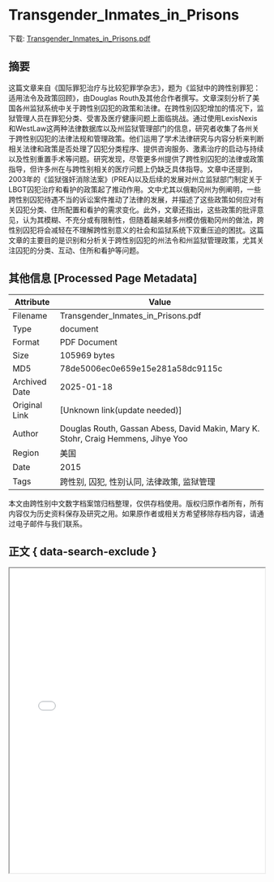 # Transgender_Inmates_in_Prisons

<!-- tcd_download_link -->
下载: [Transgender_Inmates_in_Prisons.pdf](Transgender_Inmates_in_Prisons.pdf)
<!-- tcd_download_link_end -->

## 摘要

<!-- tcd_abstract -->
这篇文章来自《国际罪犯治疗与比较犯罪学杂志》，题为《监狱中的跨性别罪犯：适用法令及政策回顾》，由Douglas Routh及其他合作者撰写。文章深刻分析了美国各州监狱系统中关于跨性别囚犯的政策和法律。在跨性别囚犯增加的情况下，监狱管理人员在罪犯分类、受害及医疗健康问题上面临挑战。通过使用LexisNexis和WestLaw这两种法律数据库以及州监狱管理部门的信息，研究者收集了各州关于跨性别囚犯的法律法规和管理政策。他们运用了学术法律研究与内容分析来判断相关法律和政策是否处理了囚犯分类程序、提供咨询服务、激素治疗的启动与持续以及性别重置手术等问题。研究发现，尽管更多州提供了跨性别囚犯的法律或政策指导，但许多州在与跨性别相关的医疗问题上仍缺乏具体指导。文章中还提到，2003年的《监狱强奸消除法案》(PREA)以及后续的发展对州立监狱部门制定关于LBGT囚犯治疗和看护的政策起了推动作用。文中尤其以俄勒冈州为例阐明，一些跨性别囚犯待遇不当的诉讼案件推动了法律的发展，并描述了这些政策如何应对有关囚犯分类、住所配置和看护的需求变化。此外，文章还指出，这些政策的批评意见，认为其模糊、不充分或有限制性，但随着越来越多州模仿俄勒冈州的做法，跨性别囚犯将会减轻在不理解跨性别意义的社会和监狱系统下双重压迫的困扰。这篇文章的主要目的是识别和分析关于跨性别囚犯的州法令和州监狱管理政策，尤其关注囚犯的分类、互动、住所和看护等问题。

<!-- tcd_abstract_end -->

## 其他信息 [Processed Page Metadata]

| Attribute       | Value                                  |
|-----------------|----------------------------------------|
| Filename        | Transgender_Inmates_in_Prisons.pdf                             |
| Type            | document                                 |
| Format          | PDF Document                               |
| Size            | 105969 bytes                           |
| MD5             | 78de5006ec0e659e15e281a58dc9115c                                  |
| Archived Date   | 2025-01-18                             |
| Original Link   | [Unknown link(update needed)]                         |
| Author          | Douglas Routh, Gassan Abess, David Makin, Mary K. Stohr, Craig Hemmens, Jihye Yoo                               |
| Region          | 美国                               |
| Date            | 2015                                 |
| Tags            | 跨性别, 囚犯, 性别认同, 法律政策, 监狱管理                                 |

本文由跨性别中文数字档案馆归档整理，仅供存档使用。版权归原作者所有，所有内容仅为历史资料保存及研究之用。如果原作者或相关方希望移除存档内容，请通过电子邮件与我们联系。

## 正文 { data-search-exclude }

<!-- tcd_main_text -->
<iframe src="../Transgender_Inmates_in_Prisons.pdf" width="100%" height="600px">
    <p>无法显示PDF，请下载查看。</p>
</iframe>
<!-- tcd_main_text_end -->

